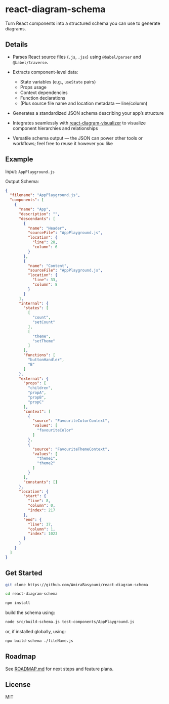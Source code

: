 # react-diagram-schema

Turn React components into a structured schema you can use to generate diagrams.

## Details

- Parses React source files (`.js`, `.jsx`) using `@babel/parser` and `@babel/traverse`.

- Extracts component-level data:

  - State variables (e.g., `useState` pairs)
  - Props usage
  - Context dependencies
  - Function declarations
  - (Plus source file name and location metadata — line/column)

- Generates a standardized JSON schema describing your app’s structure

- Integrates seamlessly with [react-diagram-visualizer](https://github.com/AmiraBasyouni/react-diagram-visualizer) to visualize component hierarchies and relationships

- Versatile schema output — the JSON can power other tools or workflows; feel free to reuse it however you like

## Example

Input: `AppPlayground.js`

Output Schema:

```json
{
  "filename": "AppPlayground.js",
  "components": [
    {
      "name": "App",
      "description": "",
      "descendants": [
        {
          "name": "Header",
          "sourceFile": "AppPlayground.js",
          "location": {
            "line": 28,
            "column": 6
          }
        },
        {
          "name": "Content",
          "sourceFile": "AppPlayground.js",
          "location": {
            "line": 33,
            "column": 8
          }
        }
      ],
      "internal": {
        "states": [
          [
            "count",
            "setCount"
          ],
          [
            "theme",
            "setTheme"
          ]
        ],
        "functions": [
          "buttonHandler",
          "B"
        ]
      },
      "external": {
        "props": [
          "children",
          "propA",
          "propB",
          "propC"
        ],
        "context": [
          {
            "source": "FavouriteColorContext",
            "values": [
              "favouriteColor"
            ]
          },
          {
            "source": "FavouriteThemeContext",
            "values": [
              "theme1",
              "theme2"
            ]
          }
        ],
        "constants": []
      },
      "location": {
        "start": {
          "line": 8,
          "column": 0,
          "index": 217
        },
        "end": {
          "line": 37,
          "column": 1,
          "index": 1023
        }
      }
    }
  ]
}
```

## Get Started

```bash
git clone https://github.com/AmiraBasyouni/react-diagram-schema
```

```bash
cd react-diagram-schema
```

```bash
npm install
```

build the schema using:

```bash
node src/build-schema.js test-components/AppPlayground.js
```

or, if installed globally, using: 

```bash
npx build-schema ./fileName.js
```

## Roadmap

See [ROADMAP.md](https://github.com/AmiraBasyouni/react-diagram-schema/blob/main/ROADMAP.md) for next steps and feature plans.

## License

MIT

